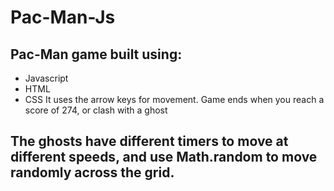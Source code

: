 # Pac-Man-Js

## Pac-Man game built using: 
* Javascript 
* HTML 
* CSS
It uses the arrow keys for movement.
Game ends when you reach a score of 274, or clash with a ghost

The ghosts have different timers to move at different speeds, and use Math.random to move randomly across the grid. 
-----

